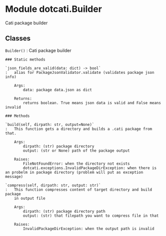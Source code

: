 Module dotcati.Builder
======================
Cati package builder

Classes
-------

`Builder()`
:   Cati package builder

    ### Static methods

    `json_fields_are_valid(data: dict) ‑> bool`
    :   alias for PackageJsonValidator.validate (validates package json info)
        
        Args:
            data: package data.json as dict
        
        Returns:
            returns boolean. True means json data is valid and False means invalid

    ### Methods

    `build(self, dirpath: str, output=None)`
    :   This function gets a directory and builds a .cati package from that.
        
        Args:
            dirpath: (str) package directory
            output: (str or None) path of the package output
        
        Raises:
            FileNotFoundError: when the directory not exists
            dotcati.exceptions.InvalidPackageDirException: when there is an probelm in package directory (problem will put as exception message)

    `compress(self, dirpath: str, output: str)`
    :   This function compresses content of target directory and build package
        in output file
        
        Args:
            dirpath: (str) package directory path
            output: (str) that filepath you want to compress file in that
        
        Raises:
            InvalidPackageDirException: when the output path is invalid